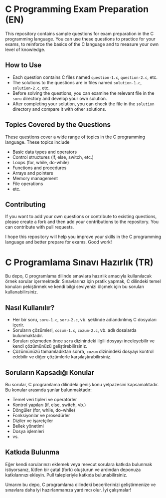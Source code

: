 #  C Programming Exam Preparation (EN)

This repository contains sample questions for exam preparation in the C programming language. You can use these questions to practice for your exams, to reinforce the basics of the C language and to measure your own level of knowledge.

## How to Use 

- Each question contains C files named `question-1.c`, `question-2.c`, etc.
- The solutions to the questions are in files named `solution-1.c`, `solution-2.c`, etc.
- Before solving the questions, you can examine the relevant file in the `soru` directory and develop your own solution.
- After completing your solution, you can check the file in the `solution` directory and compare it with other solutions.

## Topics Covered by the Questions

These questions cover a wide range of topics in the C programming language. These topics include

- Basic data types and operators
- Control structures (if, else, switch, etc.)
- Loops (for, while, do-while)
- Functions and procedures
- Arrays and pointers
- Memory management
- File operations
- etc.

## Contributing

If you want to add your own questions or contribute to existing questions, please create a fork and then add your contributions to the repository. You can contribute with pull requests.

I hope this repository will help you improve your skills in the C programming language and better prepare for exams. Good work!


#  C Programlama Sınavı Hazırlık (TR)

Bu depo, C programlama dilinde sınavlara hazırlık amacıyla kullanılacak örnek sorular içermektedir. Sınavlarınız için pratik yapmak, C dilindeki temel konuları pekiştirmek ve kendi bilgi seviyenizi ölçmek için bu soruları kullanabilirsiniz.

## Nasıl Kullanılır?

- Her bir soru, `soru-1.c`, `soru-2.c`, vb. şeklinde adlandırılmış C dosyaları içerir.
- Soruların çözümleri, `cozum-1.c`, `cozum-2.c`, vb. adlı dosalarda bulunmaktadır.
- Soruları çözmeden önce `soru` dizinindeki ilgili dosyayı inceleyebilir ve kendi çözümünüzü geliştirebilirsiniz.
- Çözümünüzü tamamladıktan sonra, `cozum` dizinindeki dosyayı kontrol edebilir ve diğer çözümlerle karşılaştırabilirsiniz.

## Soruların Kapsadığı Konular

Bu sorular, C programlama dilindeki geniş konu yelpazesini kapsamaktadır. Bu konular arasında şunlar bulunmaktadır:

- Temel veri tipleri ve operatörler
- Kontrol yapıları (if, else, switch, vb.)
- Döngüler (for, while, do-while)
- Fonksiyonlar ve prosedürler
- Diziler ve işaretçiler
- Bellek yönetimi
- Dosya işlemleri
- vs.

## Katkıda Bulunma

Eğer kendi sorularınızı eklemek veya mevcut sorulara katkıda bulunmak istiyorsanız, lütfen bir çatal (fork) oluşturun ve ardından deponuza katkılarınızı ekleyin. Pull talepleriyle katkıda bulunabilirsiniz.

Umarım bu depo, C programlama dilindeki becerilerinizi geliştirmenize ve sınavlara daha iyi hazırlanmanıza yardımcı olur. İyi çalışmalar!

